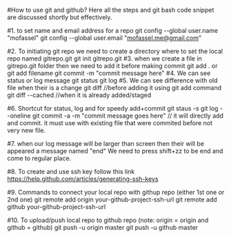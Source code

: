#How to use git and github?
	Here all the steps and git bash code snippet are discussed shortly but effectively.

#1. to set name and email address for a repo
	git config --global user.name "mofassel"
	git config --global user.email "mofassel.me@gmail.com"

#2. To initiating git repo we need to create a directory where to set the local repo named gitrepo.git
	git init gitrepo.git
#3. when we create a file in gitrepo.git folder then we need to add it before making commit
	git add . or git add filename
	git commit -m "commit message here"
#4. We can see status or log message
	git status
	git log
#5. We can see difference with old file when their is a change
	git diff //before adding it using git add command
	git diff --cached //when it is already added/staged

#6. Shortcut for status, log and for speedy add+commit
	git staus -s
	git log --oneline
	git commit -a -m "commit message goes here" // it will directly add and commit. it must use with existing file that were commited before not very new file.

#7. when our log message will be larger than screen then their will be appeared a message named "end"
	We need to press shift+zz to be end and come to regular place.

#8. To create and use ssh key follow this link
	https://help.github.com/articles/generating-ssh-keys

#9. Commands to connect your local repo with githup repo (either 1st one or 2nd one)
	git remote add origin your-github-project-ssh-url
	git remote add github your-github-project-ssh-url

#10. To upload/push local repo to github repo (note: origin = origin and github = github)
	git push -u origin master
	git push -u github master